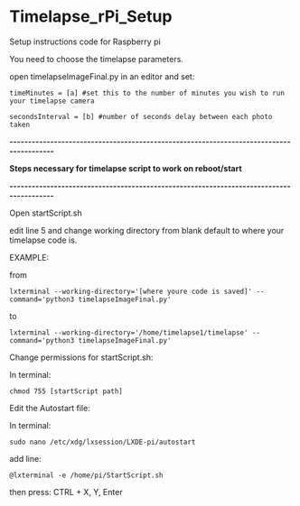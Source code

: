 # Timelapse_rPi_Setup
Setup instructions code for Raspberry pi 

You need to choose the timelapse parameters.

open timelapseImageFinal.py in an editor and set:

    timeMinutes = [a] #set this to the number of minutes you wish to run your timelapse camera
    
    secondsInterval = [b] #number of seconds delay between each photo taken
  

**----------------------------------------------------------------------------------------**

**Steps necessary for timelapse script to work on reboot/start**

**----------------------------------------------------------------------------------------**

Open startScript.sh

edit line 5 and change working directory from blank default to where your timelapse code is.

  EXAMPLE:
  
  from
  
    lxterminal --working-directory='[where youre code is saved]' --command='python3 timelapseImageFinal.py'
  
  to
  
    lxterminal --working-directory='/home/timelapse1/timelapse' --command='python3 timelapseImageFinal.py'


Change permissions for startScript.sh:

  In terminal: 
  
    chmod 755 [startScript path]
  

Edit the Autostart file:

  In terminal: 
  
    sudo nano /etc/xdg/lxsession/LXDE-pi/autostart
  
  add line:
  
    @lxterminal -e /home/pi/StartScript.sh
  
  then press: CTRL + X, Y, Enter
